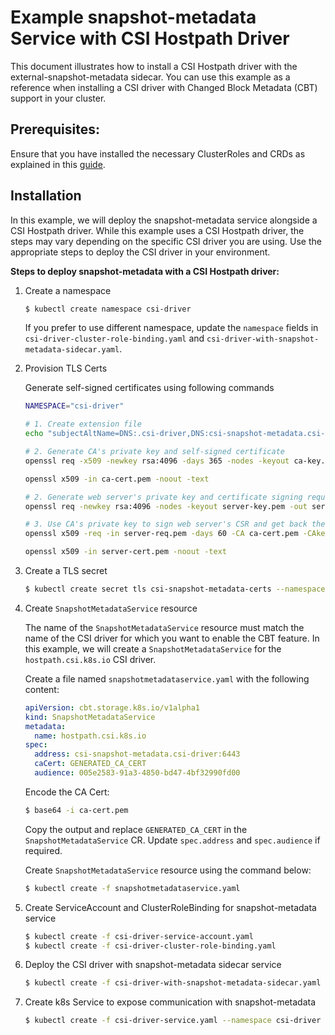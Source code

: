 # Example snapshot-metadata Service with CSI Hostpath Driver

This document illustrates how to install a CSI Hostpath driver with the external-snapshot-metadata sidecar. You can use this example as a reference when installing a CSI driver with Changed Block Metadata (CBT) support in your cluster.

## Prerequisites:

Ensure that you have installed the necessary ClusterRoles and CRDs as explained in this [guide](../../README.md).


## Installation

In this example, we will deploy the snapshot-metadata service alongside a CSI Hostpath driver. While this example uses a CSI Hostpath driver, the steps may vary depending on the specific CSI driver you are using. Use the appropriate steps to deploy the CSI driver in your environment.

**Steps to deploy snapshot-metadata with a CSI Hostpath driver:**

1. Create a namespace

   ```bash
   $ kubectl create namespace csi-driver
   ```
   If you prefer to use different namespace, update the `namespace` fields in `csi-driver-cluster-role-binding.yaml` and `csi-driver-with-snapshot-metadata-sidecar.yaml`.

2. Provision TLS Certs

   Generate self-signed certificates using following commands

   ```bash
   NAMESPACE="csi-driver"

   # 1. Create extension file
   echo "subjectAltName=DNS:.csi-driver,DNS:csi-snapshot-metadata.csi-driver,DNS:csi-snapshot-metadata.default,IP:0.0.0.0" > server-ext.cnf 

   # 2. Generate CA's private key and self-signed certificate
   openssl req -x509 -newkey rsa:4096 -days 365 -nodes -keyout ca-key.pem -out ca-cert.pem -subj "/CN=csi-snapshot-metadata.${NAMESPACE}"

   openssl x509 -in ca-cert.pem -noout -text
   
   # 2. Generate web server's private key and certificate signing request (CSR)
   openssl req -newkey rsa:4096 -nodes -keyout server-key.pem -out server-req.pem -subj "/CN=csi-snapshot-metadata.${NAMESPACE}"
   
   # 3. Use CA's private key to sign web server's CSR and get back the signed certificate
   openssl x509 -req -in server-req.pem -days 60 -CA ca-cert.pem -CAkey ca-key.pem -CAcreateserial -out server-cert.pem -extfile server-ext.cnf
   
   openssl x509 -in server-cert.pem -noout -text
   ```

3. Create a TLS secret 

   ```bash
   $ kubectl create secret tls csi-snapshot-metadata-certs --namespace=csi-driver --cert=server-cert.pem --key=server-key.pem 
   ```

4. Create `SnapshotMetadataService` resource

   The name of the `SnapshotMetadataService` resource must match the name of the CSI driver for which you want to enable the CBT feature. In this example, we will create a `SnapshotMetadataService` for the `hostpath.csi.k8s.io` CSI driver.

   Create a file named `snapshotmetadataservice.yaml` with the following content:

   ```yaml
   apiVersion: cbt.storage.k8s.io/v1alpha1
   kind: SnapshotMetadataService
   metadata:
     name: hostpath.csi.k8s.io
   spec:
     address: csi-snapshot-metadata.csi-driver:6443
     caCert: GENERATED_CA_CERT
     audience: 005e2583-91a3-4850-bd47-4bf32990fd00
   ```

   Encode the CA Cert:

   ```bash
   $ base64 -i ca-cert.pem
   ```

   Copy the output and replace `GENERATED_CA_CERT` in the `SnapshotMetadataService` CR.
   Update `spec.address` and `spec.audience` if required.

   Create `SnapshotMetadataService` resource using the command below:

   ```bash
   $ kubectl create -f snapshotmetadataservice.yaml
   ```

5. Create ServiceAccount and ClusterRoleBinding for snapshot-metadata service

   ```bash
   $ kubectl create -f csi-driver-service-account.yaml
   $ kubectl create -f csi-driver-cluster-role-binding.yaml
   ```

6. Deploy the CSI driver with snapshot-metadata sidecar service

   ```bash
   $ kubectl create -f csi-driver-with-snapshot-metadata-sidecar.yaml --namespace csi-driver
   ```

7. Create k8s Service to expose communication with snapshot-metadata

   ```bash
   $ kubectl create -f csi-driver-service.yaml --namespace csi-driver
   ```